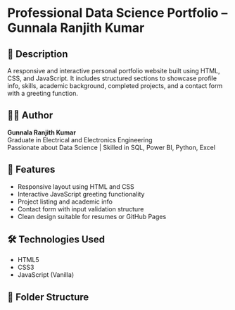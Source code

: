 # Professional Data Science Portfolio – Gunnala Ranjith Kumar

## 📌 Description
A responsive and interactive personal portfolio website built using HTML, CSS, and JavaScript. It includes structured sections to showcase profile info, skills, academic background, completed projects, and a contact form with a greeting function.

## 🧑‍💻 Author
**Gunnala Ranjith Kumar**  
Graduate in Electrical and Electronics Engineering  
Passionate about Data Science | Skilled in SQL, Power BI, Python, Excel

## 🚀 Features
- Responsive layout using HTML and CSS
- Interactive JavaScript greeting functionality
- Project listing and academic info
- Contact form with input validation structure
- Clean design suitable for resumes or GitHub Pages

## 🛠️ Technologies Used
- HTML5
- CSS3
- JavaScript (Vanilla)

## 📂 Folder Structure
